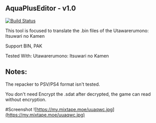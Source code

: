 ## AquaPlusEditor - v1.0
[![Build Status](https://travis-ci.org/ForumHulp/pageaddon.svg?branch=master)](http://vnx.uvnworks.com)


This tool is focused to translate the .bin files of the Utawarerumono: Itsuwari no Kamen


Support BIN, PAK

Tested With: Utawarerumono: Itsuwari no Kamen

## Notes:
The repacker to PSV/PS4 format isn't tested.

You don't need Encrypt the .sdat after decrypted, the game can read without encryption.

#Screenshot
![https://my.mixtape.moe/uuaqwc.jpg](https://my.mixtape.moe/uuaqwc.jpg)